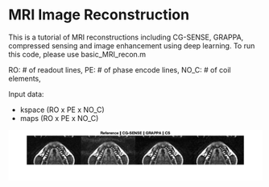 # MRI Image Reconstruction 
This is a tutorial of MRI reconstructions including CG-SENSE, GRAPPA, compressed sensing and image enhancement using deep learning.
To run this code, please use basic_MRI_recon.m

RO:       # of readout lines,
PE:       # of phase encode lines,
NO_C:     # of coil elements,


Input data:
- kspace (RO x PE x NO_C)
- maps (RO x PE x NO_C)

![final](assets/final.png)
